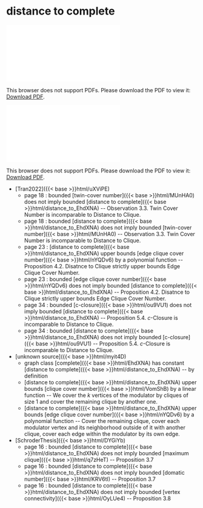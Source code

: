 # distance to complete




<object data="../local_distance_to_EhdXNA.pdf" type="application/pdf" width="100%" height="480px"><embed src="../local_distance_to_EhdXNA.pdf"><p>This browser does not support PDFs. Please download the PDF to view it: <a href="../local_distance_to_EhdXNA.pdf">Download PDF</a>.</p></embed></object>


<object data="../inclusions_distance_to_EhdXNA.pdf" type="application/pdf" width="100%" height="480px"><embed src="../inclusions_distance_to_EhdXNA.pdf"><p>This browser does not support PDFs. Please download the PDF to view it: <a href="../inclusions_distance_to_EhdXNA.pdf">Download PDF</a>.</p></embed></object>

*  [Tran2022]({{< base >}}html/uXViPE)
    * page 18 : bounded [twin-cover number]({{< base >}}html/MUnHA0) does not imply bounded [distance to complete]({{< base >}}html/distance_to_EhdXNA) -- Observation 3.3. Twin Cover Number is incomparable to Distance to Clique.
    * page 18 : bounded [distance to complete]({{< base >}}html/distance_to_EhdXNA) does not imply bounded [twin-cover number]({{< base >}}html/MUnHA0) -- Observation 3.3. Twin Cover Number is incomparable to Distance to Clique.
    * page 23 : [distance to complete]({{< base >}}html/distance_to_EhdXNA) upper bounds [edge clique cover number]({{< base >}}html/nYQDv6) by a polynomial function -- Proposition 4.2. Disatnce to Clique strictly upper bounds Edge Clique Cover Number.
    * page 23 : bounded [edge clique cover number]({{< base >}}html/nYQDv6) does not imply bounded [distance to complete]({{< base >}}html/distance_to_EhdXNA) -- Proposition 4.2. Disatnce to Clique strictly upper bounds Edge Clique Cover Number.
    * page 34 : bounded [c-closure]({{< base >}}html/ou9VU1) does not imply bounded [distance to complete]({{< base >}}html/distance_to_EhdXNA) -- Proposition 5.4. $c$-Closure is incomparable to Distance to Clique.
    * page 34 : bounded [distance to complete]({{< base >}}html/distance_to_EhdXNA) does not imply bounded [c-closure]({{< base >}}html/ou9VU1) -- Proposition 5.4. $c$-Closure is incomparable to Distance to Clique.
*  [unknown source]({{< base >}}html/myit4D)
    * graph class [complete]({{< base >}}html/EhdXNA) has constant [distance to complete]({{< base >}}html/distance_to_EhdXNA) -- by definition
    * [distance to complete]({{< base >}}html/distance_to_EhdXNA) upper bounds [clique cover number]({{< base >}}html/VomShB) by a linear function -- We cover the $k$ vertices of the modulator by cliques of size $1$ and cover the remaining clique by another one.
    * [distance to complete]({{< base >}}html/distance_to_EhdXNA) upper bounds [edge clique cover number]({{< base >}}html/nYQDv6) by a polynomial function -- Cover the remaining clique, cover each modulator vertex and its neighborhood outside of it with another clique, cover each edge within the modulator by its own edge.
*  [SchroderThesis]({{< base >}}html/DYGiYb)
    * page 16 : bounded [distance to complete]({{< base >}}html/distance_to_EhdXNA) does not imply bounded [maximum clique]({{< base >}}html/q7zHeT) -- Proposition 3.7
    * page 16 : bounded [distance to complete]({{< base >}}html/distance_to_EhdXNA) does not imply bounded [domatic number]({{< base >}}html/KRV6tI) -- Proposition 3.7
    * page 16 : bounded [distance to complete]({{< base >}}html/distance_to_EhdXNA) does not imply bounded [vertex connectivity]({{< base >}}html/OyLUe4) -- Proposition 3.8